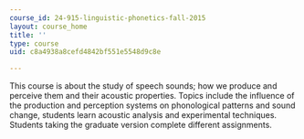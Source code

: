 ```yaml
---
course_id: 24-915-linguistic-phonetics-fall-2015
layout: course_home
title: ''
type: course
uid: c8a4938a8cefd4842bf551e5548d9c8e

---
```

This course is about the study of speech sounds; how we produce and perceive them and their acoustic properties. Topics include the influence of the production and perception systems on phonological patterns and sound change, students learn acoustic analysis and experimental techniques. Students taking the graduate version complete different assignments.
